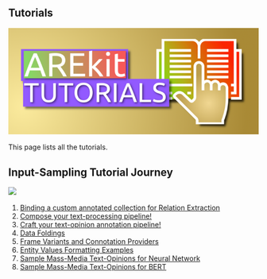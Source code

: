 ## Tutorials

<p align="center">
    <img src="logo.png"/>
</p>


This page lists all the tutorials.

## Input-Sampling Tutorial Journey

![](https://img.shields.io/badge/AREkit-0.22.1-orange.svg)

1. [Binding a custom annotated collection for Relation Extraction
](https://nicolay-r.github.io/blog/articles/2022-08/arekit-collection-bind)
2. [Compose your text-processing pipeline!](https://nicolay-r.github.io/blog/articles/2022-08/arekit-text-parsing-pipeline)
3. [Craft your text-opinion annotation pipeline!](https://nicolay-r.github.io/blog/articles/2022-08/arekit-text-opinion-annotation-pipeline)
4. [Data Foldings](https://nicolay-r.github.io/blog/articles/2022-08/arekit-text-parsing-pipeline)
5. [Frame Variants and Connotation Providers](https://nicolay-r.github.io/blog/articles/2022-09/arekit-frames)
6. [Entity Values Formatting Examples](https://nicolay-r.github.io/blog/articles/2022-09/arekit-entity-formatters-examples)
7. [Sample Mass-Media Text-Opinions for Neural Network](https://nicolay-r.github.io/blog/articles/2022-09/arekit-sampling-networks)
8. [Sample Mass-Media Text-Opinions for BERT](https://nicolay-r.github.io/blog/articles/2022-09/arekit-sampling-bert)
